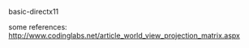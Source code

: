 basic-directx11

some references:
http://www.codinglabs.net/article_world_view_projection_matrix.aspx
